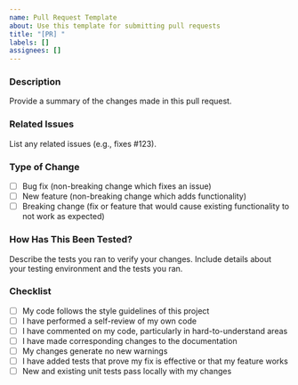 ```yaml
---
name: Pull Request Template
about: Use this template for submitting pull requests
title: "[PR] "
labels: []
assignees: []
---
```


### Description
Provide a summary of the changes made in this pull request.

### Related Issues
List any related issues (e.g., fixes #123).

### Type of Change
- [ ] Bug fix (non-breaking change which fixes an issue)
- [ ] New feature (non-breaking change which adds functionality)
- [ ] Breaking change (fix or feature that would cause existing functionality to not work as expected)

### How Has This Been Tested?
Describe the tests you ran to verify your changes. Include details about your testing environment and the tests you ran.

### Checklist
- [ ] My code follows the style guidelines of this project
- [ ] I have performed a self-review of my own code
- [ ] I have commented on my code, particularly in hard-to-understand areas
- [ ] I have made corresponding changes to the documentation
- [ ] My changes generate no new warnings
- [ ] I have added tests that prove my fix is effective or that my feature works
- [ ] New and existing unit tests pass locally with my changes